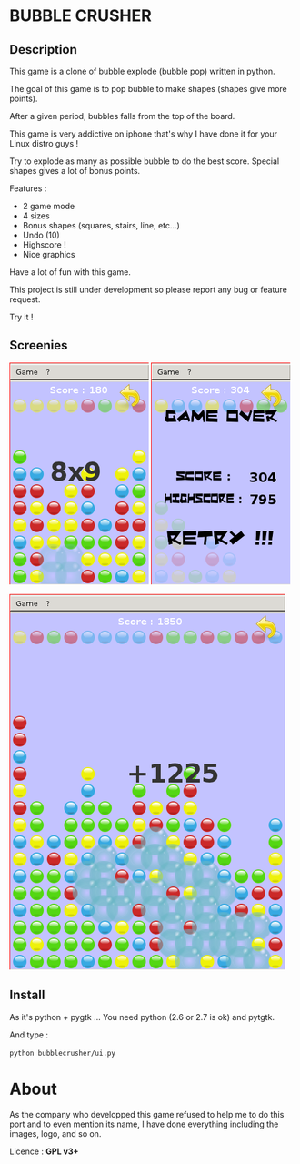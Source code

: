# BUBBLE CRUSHER

## Description

This game is a clone of bubble explode (bubble pop) written in python.

The goal of this game is to pop bubble to make shapes (shapes give more points).

After a given period, bubbles falls from the top of the board.

This game is very addictive on iphone that's why I have done it for your Linux distro guys !

Try to explode as many as possible bubble to do the best score.
Special shapes gives a lot of bonus points.

Features :
- 2 game mode
- 4 sizes
- Bonus shapes (squares, stairs, line, etc...)
- Undo (10)
- Highscore !
- Nice graphics 

Have a lot of fun with this game.

This project is still under development so please report any bug or feature request.

Try it !

## Screenies 

![Simple square](https://github.com/thibaultduponchelle/bubble-crusher/blob/master/screenies/bubblecrusher1.png)
![Game over](https://github.com/thibaultduponchelle/bubble-crusher/blob/master/screenies/bubblecrusher2.png)

![Big shape](https://github.com/thibaultduponchelle/bubble-crusher/blob/master/screenies/bubblecrusher4.png)


## Install

As it's python + pygtk ... You need python (2.6 or 2.7 is ok) and pytgtk.

And type :

`python bubblecrusher/ui.py`

# About

As the company who developped this game refused to help me to do this port and to even mention its name, I have done everything including the images, logo, and so on.

Licence : **GPL v3+**


